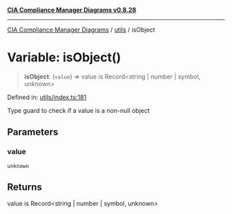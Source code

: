 [**CIA Compliance Manager Diagrams v0.8.28**](../../README.md)

***

[CIA Compliance Manager Diagrams](../../modules.md) / [utils](../README.md) / isObject

# Variable: isObject()

> **isObject**: (`value`) => value is Record\<string \| number \| symbol, unknown\>

Defined in: [utils/index.ts:181](https://github.com/Hack23/cia-compliance-manager/blob/7619f76b35999bc4eb3f6ff6c1e77c13be78f250/src/utils/index.ts#L181)

Type guard to check if a value is a non-null object

## Parameters

### value

`unknown`

## Returns

value is Record\<string \| number \| symbol, unknown\>
